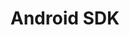 ---
title: Android SDK
tag: [guide, android, overview]
description: 和风天气Android SDK开发文档，通过使用和风天气Android SDK，可以快速方便的将天气信息集成到你的APP中。
url: /docs/android-sdk/
redirect_to: /docs/api/
ref: 0-android-sdk
---
